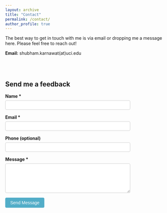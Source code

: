 ```yaml
---
layout: archive
title: "Contact"
permalink: /contact/
author_profile: true
---
```


The best way to get in touch with me is via email or dropping me a message here. Please feel free to reach out!

**Email:** shubham.karnawat(at)uci.edu

<br><br>
## Send me a feedback

<form action="https://formspree.io/f/mvgwpldv" method="POST" style="max-width: 500px;">
  <div style="margin-bottom: 15px;">
    <label for="name" style="display: block; margin-bottom: 5px; font-weight: bold;">Name *</label>
    <input type="text" id="name" name="name" required style="width: 100%; max-width: 400px; padding: 6px; border: 1px solid #ccc; border-radius: 4px; font-size: 14px;">
  </div>
  
  <div style="margin-bottom: 15px;">
    <label for="email" style="display: block; margin-bottom: 5px; font-weight: bold;">Email *</label>
    <input type="email" id="email" name="email" required style="width: 100%; max-width: 400px; padding: 6px; border: 1px solid #ccc; border-radius: 4px; font-size: 14px;">
  </div>
  
  <div style="margin-bottom: 15px;">
    <label for="phone" style="display: block; margin-bottom: 5px; font-weight: bold;">Phone (optional)</label>
    <input type="tel" id="phone" name="phone" style="width: 100%; max-width: 400px; padding: 6px; border: 1px solid #ccc; border-radius: 4px; font-size: 14px;">
  </div>
  
  <div style="margin-bottom: 15px;">
    <label for="message" style="display: block; margin-bottom: 5px; font-weight: bold;">Message *</label>
    <textarea id="message" name="message" required rows="5" style="width: 100%; max-width: 400px; padding: 6px; border: 1px solid #ccc; border-radius: 4px; font-size: 14px; resize: vertical;"></textarea>
  </div>
  
  <div>
    <button type="submit" style="background-color: #52adc8; color: white; padding: 8px 16px; border: none; border-radius: 4px; font-size: 14px; cursor: pointer;">Send Message</button>
  </div>
</form>

<style>
/* Dark mode styling for form elements */
html[data-theme="dark"] input,
html[data-theme="dark"] textarea {
    background-color: var(--global-bg-color);
    color: var(--global-text-color);
    border-color: var(--global-border-color);
}

html[data-theme="dark"] input:focus,
html[data-theme="dark"] textarea:focus {
    outline: 2px solid var(--global-link-color);
    border-color: var(--global-link-color);
}

html[data-theme="dark"] button {
    background-color: var(--global-link-color) !important;
}

/* Light mode focus styling */
input:focus,
textarea:focus {
    outline: 2px solid #52adc8;
    border-color: #52adc8;
}
</style>
